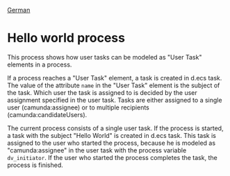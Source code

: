 [German](README_de.md)

# Hello world process

This process shows how user tasks can be modeled as "User Task" elements in a process.

If a process reaches a "User Task" element, a task is created in d.ecs task.
The value of the attribute `name` in the "User Task" element is the subject of the task.
Which user the task is assigned to is decided by the user assignment specified in the user task. Tasks are either assigned to a single user (camunda:assignee) or to multiple recipients (camunda:candidateUsers).

The current process consists of a single user task.
If the process is started, a task with the subject "Hello World" is created in d.ecs task.
This task is assigned to the user who started the process, because he is modeled as "camunda:assignee" in the user task with the process variable `dv_initiator`.
If the user who started the process completes the task, the process is finished.
